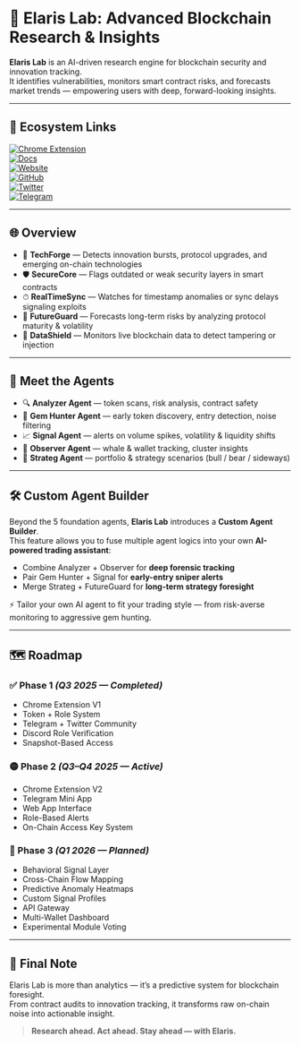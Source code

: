 # 🔬 Elaris Lab: Advanced Blockchain Research & Insights  

**Elaris Lab** is an AI-driven research engine for blockchain security and innovation tracking.  
It identifies vulnerabilities, monitors smart contract risks, and forecasts market trends — empowering users with deep, forward-looking insights.  

---

## 🔗 Ecosystem Links  


[![Chrome Extension](https://img.shields.io/badge/Chrome-Extension-4285F4?logo=googlechrome&logoColor=white)](https://chromewebstore.google.com/detail/elarislab/cjbgpofiokeepomjjajmenhhohdnpdkd)  
[![Docs](https://img.shields.io/badge/Docs-GitBook-3B82F6?logo=bookstack&logoColor=white)](https://elarislab.gitbook.io/elarislab/)  
[![Website](https://img.shields.io/badge/Web-ElarisAI.com-8B5CF6?logo=vercel&logoColor=white)](https://elarisai.com)  
[![GitHub](https://img.shields.io/badge/GitHub-Code-181717?logo=github&logoColor=white)](https://github.com/ElarisLab/ElarisLab)  
[![Twitter](https://img.shields.io/badge/Twitter-@ElarisLab-1DA1F2?logo=twitter&logoColor=white)](https://x.com/ElarisLab)  
[![Telegram](https://img.shields.io/badge/Telegram-Community-2CA5E0?logo=telegram&logoColor=white)](https://t.me/ElarisLabAI)  

---

## 🌐 Overview  

- 🧪 **TechForge** — Detects innovation bursts, protocol upgrades, and emerging on-chain technologies  
- 🛡️ **SecureCore** — Flags outdated or weak security layers in smart contracts  
- ⏱ **RealTimeSync** — Watches for timestamp anomalies or sync delays signaling exploits  
- 🔮 **FutureGuard** — Forecasts long-term risks by analyzing protocol maturity & volatility  
- 🧬 **DataShield** — Monitors live blockchain data to detect tampering or injection  

---

## 🤖 Meet the Agents  

- 🔍 **Analyzer Agent** — token scans, risk analysis, contract safety  
- 💎 **Gem Hunter Agent** — early token discovery, entry detection, noise filtering  
- 📈 **Signal Agent** — alerts on volume spikes, volatility & liquidity shifts  
- 🐋 **Observer Agent** — whale & wallet tracking, cluster insights  
- 🧭 **Strateg Agent** — portfolio & strategy scenarios (bull / bear / sideways)  

---

## 🛠 Custom Agent Builder  

Beyond the 5 foundation agents, **Elaris Lab** introduces a **Custom Agent Builder**.  
This feature allows you to fuse multiple agent logics into your own **AI-powered trading assistant**:  

- Combine Analyzer + Observer for **deep forensic tracking**  
- Pair Gem Hunter + Signal for **early-entry sniper alerts**  
- Merge Strateg + FutureGuard for **long-term strategy foresight**  

⚡️ Tailor your own AI agent to fit your trading style — from risk-averse monitoring to aggressive gem hunting.  

---

## 🗺 Roadmap  

### ✅ Phase 1 *(Q3 2025 — Completed)*  
- Chrome Extension V1  
- Token + Role System  
- Telegram + Twitter Community  
- Discord Role Verification  
- Snapshot-Based Access  

### 🟡 Phase 2 *(Q3–Q4 2025 — Active)*  
- Chrome Extension V2  
- Telegram Mini App  
- Web App Interface  
- Role-Based Alerts  
- On-Chain Access Key System  

### 🔵 Phase 3 *(Q1 2026 — Planned)*  
- Behavioral Signal Layer  
- Cross-Chain Flow Mapping  
- Predictive Anomaly Heatmaps  
- Custom Signal Profiles  
- API Gateway  
- Multi-Wallet Dashboard  
- Experimental Module Voting  

---

## 🧾 Final Note  

Elaris Lab is more than analytics — it’s a predictive system for blockchain foresight.  
From contract audits to innovation tracking, it transforms raw on-chain noise into actionable insight.  

> **Research ahead. Act ahead. Stay ahead — with Elaris.**  
